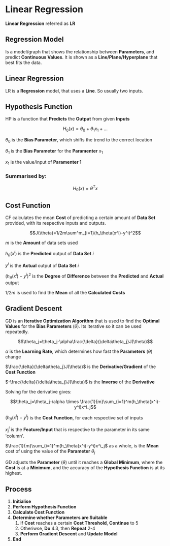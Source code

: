 # Linear Regression
**Linear Regression** referred as **LR**

## Regression Model
Is a model/graph that shows the relationship between **Parameters**, and predict **Continuous Values**. It is shown as a **Line/Plane/Hyperplane** that best fits the data. 

## Linear Regression
LR is a **Regression** model, that uses a **Line**. So usually two inputs.

## Hypothesis Function
HP is a function that **Predicts** the **Output** from given **Inputs**

$$H_0(x)=\theta_0+\theta_1x_1+...$$

$\theta_0$ is the **Bias Parameter**, which shifts the trend to the correct location

$\theta_1$ is the **Bias Parameter** for the **Paramenter** $x_1$

$x_1$ is the value/input of **Paramenter 1**

### Summarised by:
$$H_0(x)=\theta^Tx$$

## Cost Function
CF calculates the mean **Cost** of predicting a certain amount of **Data Set** provided, with its respective inputs and outputs.

$$J(\theta)=1/2m\sum^m_{i=1}(h_\theta(x^i)-y^i)^2$$

$m$ is the **Amount** of data sets used

$h_\theta(x^i)$ is the **Predicted** output of **Data Set** $i$

$y^i$ is the **Actual** output of **Data Set** $i$

$(h_\theta(x^i)-y^i)^2$ is the **Degree** of **Difference** between the **Predicted** and **Actual** output

$1/2m$ is used to find the **Mean** of all the **Calculated Costs**

## Gradient Descent
GD is an **Iterative Optimization Algorithm** that is used to find the **Optimal Values** for the **Bias Parameters** $(\theta)$. Its iterative so it can be used repeatedly.

$$\theta_j=\theta_j-\alpha\frac{\delta}{\delta\theta_j}J(\theta)$$

$\alpha$ is the **Learning Rate**, which determines how fast the **Parameters** $(\theta)$ change

$\frac{\delta}{\delta\theta_j}J(\theta)$ is the **Derivative/Gradient** of the **Cost Function**

$-\frac{\delta}{\delta\theta_j}J(\theta)$ is the **Inverse** of the **Derivative**

Solving for the derivative gives:

$$\theta_j=\theta_j-\alpha \times \frac{1}{m}\sum_{i=1}^m(h_\theta(x^i)-y^i)x^i_j$$

$(h_\theta(x^i)-y^i)$ is the **Cost Function**, for each respective set of inputs

$x^i_j$ is the **Feature/Input** that is respective to the parameter in its same 'column'.

$\frac{1}{m}\sum_{i=1}^m(h_\theta(x^i)-y^i)x^i_j$ as a whole, is the **Mean** cost of using the value of the **Parameter** $\theta_j$

GD adjusts the **Parameter** $(\theta)$ until it reaches a **Global Minimum**, where the **Cost** is at a **Minimum**, and the accuracy of the **Hypothesis Function** is at its highest.

## Process
1. **Initialise**
2. **Perform Hypothesis Function**
3. **Calculate Cost Function**
4. **Determine whether Parameters are Suitable**
    1. If **Cost** reaches a certain **Cost Threshold**, **Continue** to 5
    2. Otheriwse, **Do** 4.3, then **Repeat** 2-4
    3. **Perform Gradient Descent** and **Update Model**
5. **End**
